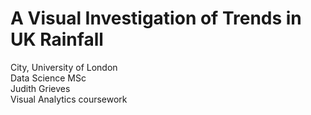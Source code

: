 # A Visual Investigation of Trends in UK Rainfall  
City, University of London  
Data Science MSc  
Judith Grieves  
Visual Analytics coursework  
